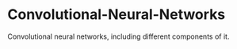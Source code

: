 # Convolutional-Neural-Networks
Convolutional neural networks, including different components of it.
